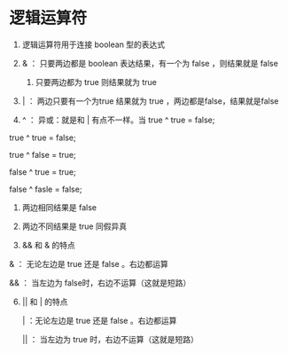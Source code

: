 # 逻辑运算符

1. 逻辑运算符用于连接 boolean 型的表达式

   

2. & ： 只要两边都是 boolean 表达结果，有一个为 false ，则结果就是 false

   1. 只要两边都为  true  则结果就为 true

3. | ： 两边只要有一个为true 结果就为 true ，两边都是false，结果就是false

4.  ^  ： 异或：就是和 | 有点不一样。当  true ^ true = false;

   true ^ true = false;

   true ^ false = true;

   false ^ true = true;

   false ^ fasle = false;

   1.  两边相同结果是 false
   2. 两边不同结果是 true                              同假异真

5.  && 和 & 的特点

   &     ： 无论左边是 true 还是 false 。右边都运算

   &&  ：  当左边为 false时，右边不运算（这就是短路）

6. || 和 |  的特点

   |  ：无论左边是 true 还是 false 。右边都运算

   || ： 当左边为 true 时，右边不运算（这就是短路）